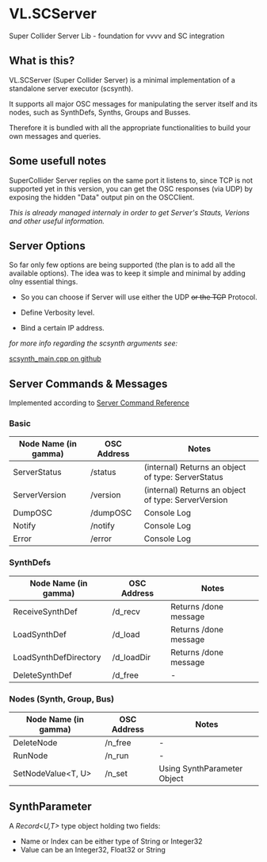 # VL.SCServer
Super Collider Server Lib - foundation for vvvv and SC integration


## What is this?

VL.SCServer (Super Collider Server) is a minimal implementation of a standalone server executor (scsynth). 

It supports all major OSC messages for manipulating the server itself and its nodes, such as SynthDefs, Synths, Groups and Busses.

Therefore it is bundled with all the appropriate functionalities to build your own messages and queries.

## Some usefull notes

SuperCollider Server replies on the same port it listens to, since TCP is not supported yet in this version, you can get the OSC responses (via UDP) by exposing the hidden "Data" output pin on the OSCClient.

<cite>This is already managed internaly in order to get Server's Stauts, Verions and other useful information.</cite>


## Server Options

So far only few options are being supported (the plan is to add all the available options). The idea was to keep it simple and minimal by adding olny essential things.

- So you can choose if Server will use either the UDP <s>or the TCP</s> Protocol.

- Define Verbosity level.

- Bind a certain IP address.


<i>for more info regarding the scsynth arguments see:</i>

[scsynth_main.cpp on github](https://github.com/supercollider/supercollider/blob/develop/server/scsynth/scsynth_main.cpp)





## Server Commands & Messages
Implemented according to [Server Command Reference](https://doc.sccode.org/Reference/Server-Command-Reference.html)


### Basic
|Node Name (in gamma)|OSC Address|Notes|
|---------|-----------|-----|
|ServerStatus|/status|(internal) Returns an object of type: ServerStatus|
|ServerVersion|/version|(internal) Returns an object of type: ServerVersion|
|DumpOSC|/dumpOSC|Console Log|
|Notify|/notify|Console Log|
|Error|/error|Console Log|


### SynthDefs
|Node Name (in gamma)|OSC Address|Notes|
|---------|-----------|-----|
|ReceiveSynthDef|/d_recv|Returns /done message|
|LoadSynthDef|/d_load|Returns /done message|
|LoadSynthDefDirectory|/d_loadDir|Returns /done message|
|DeleteSynthDef|/d_free|-|


### Nodes (Synth, Group, Bus)
|Node Name (in gamma)|OSC Address|Notes|
|---------|-----------|-----|
|DeleteNode|/n_free|-|
|RunNode|/n_run|-|
|SetNodeValue<T, U>|/n_set|Using SynthParameter Object|


## SynthParameter

A <i>Record<U,T></i> type object holding two fields:

- Name or Index can be either type of String or Integer32
- Value can be an Integer32, Float32 or String

